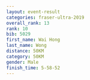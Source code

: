 ```yaml
---
layout: event-result 
categories: fraser-ultra-2019 
overall_rank: 13
rank: 10
bib: 5029
first_name: Wai Hong
last_name: Wong
distance: 50KM
category: 50KM
gender: Male
finish_time: 5-58-52
---
```

